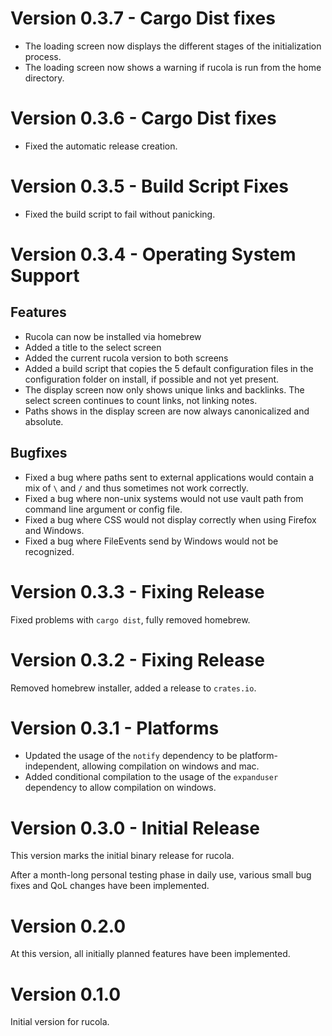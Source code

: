 # Version 0.3.7 - Cargo Dist fixes
 - The loading screen now displays the different stages of the initialization process.
 - The loading screen now shows a warning if rucola is run from the home directory.

# Version 0.3.6 - Cargo Dist fixes
 - Fixed the automatic release creation.

# Version 0.3.5 - Build Script Fixes
 - Fixed the build script to fail without panicking.

# Version 0.3.4 - Operating System Support

## Features
 - Rucola can now be installed via homebrew
 - Added a title to the select screen
 - Added the current rucola version to both screens
 - Added a build script that copies the 5 default configuration files in the configuration folder on install, if possible and not yet present.
 - The display screen now only shows unique links and backlinks. The select screen continues to count links, not linking notes.
 - Paths shows in the display screen are now always canonicalized and absolute.

 ## Bugfixes
 - Fixed a bug where paths sent to external applications would contain a mix of `\` and `/` and thus sometimes not work correctly.
 - Fixed a bug where non-unix systems would not use vault path from command line argument or config file.
 - Fixed a bug where CSS would not display correctly when using Firefox and Windows.
 - Fixed a bug where FileEvents send by Windows would not be recognized.


# Version 0.3.3 - Fixing Release
Fixed problems with `cargo dist`, fully removed homebrew.

# Version 0.3.2 - Fixing Release
Removed homebrew installer, added a release to `crates.io`.

# Version 0.3.1 - Platforms
 - Updated the usage of the `notify` dependency to be platform-independent, allowing compilation on windows and mac.
 - Added conditional compilation to the usage of the `expanduser` dependency to allow compilation on windows.

# Version 0.3.0 - Initial Release
This version marks the initial binary release for rucola.

After a month-long personal testing phase in daily use, various small bug fixes and QoL changes have been implemented.

# Version 0.2.0
At this version, all initially planned features have been implemented.

# Version 0.1.0
Initial version for rucola.
